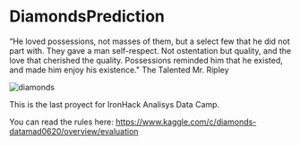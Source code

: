# DiamondsPrediction


“He loved possessions, not masses of them, but a select few that he did not part with. They gave a man self-respect. Not ostentation but quality, and the love that cherished the quality. Possessions reminded him that he existed, and made him enjoy his existence." The Talented Mr. Ripley


![diamonds](sINPUT/diam.jpg)



This is the last proyect for IronHack Analisys Data Camp. 



You can read the rules here: https://www.kaggle.com/c/diamonds-datamad0620/overview/evaluation




